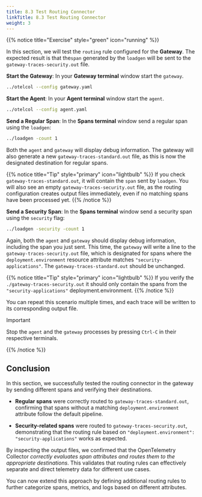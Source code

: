 ```yaml
---
title: 8.3 Test Routing Connector
linkTitle: 8.3 Test Routing Connector
weight: 3
---
```


{{% notice title="Exercise" style="green" icon="running" %}}

In this section, we will test the `routing` rule configured for the **Gateway**. The expected result is that the`span` generated by the `loadgen` will be sent to the `gateway-traces-security.out` file.

**Start the Gateway**: In your **Gateway terminal** window start the `gateway`.

```bash
../otelcol --config gateway.yaml
```

**Start the Agent**: In your **Agent terminal** window start the `agent`.

```bash
../otelcol --config agent.yaml
```

**Send a Regular Span**: In the **Spans terminal** window send a regular span using the `loadgen`:

```bash
../loadgen -count 1
```

Both the `agent` and `gateway` will display debug information. The gateway will also generate a new `gateway-traces-standard.out` file, as this is now the designated destination for regular spans.

{{% notice title="Tip" style="primary" icon="lightbulb" %}}
If you check `gateway-traces-standard.out`, it will contain the `span` sent by `loadgen`. You will also see an empty `gateway-traces-security.out` file, as the routing configuration creates output files immediately, even if no matching spans have been processed yet.
{{% /notice %}}

**Send a Security Span**: In the **Spans terminal** window send a security span using the `security` flag:

```bash
../loadgen -security -count 1
```

Again, both the `agent` and `gateway` should display debug information, including the span you just sent. This time, the `gateway` will write a line to the `gateway-traces-security.out` file, which is designated for spans where the `deployment.environment` resource attribute matches `"security-applications"`.
The `gateway-traces-standard.out` should be unchanged.

{{% notice title="Tip" style="primary" icon="lightbulb" %}}
If you verify the `./gateway-traces-security.out` it should only contain the spans from the `"security-applications"` deployment.environment.
{{% /notice %}}

You can repeat this scenario multiple times, and each trace will be written to its corresponding output file.

> [!IMPORTANT]
> Stop the `agent` and the `gateway` processes by pressing `Ctrl-C` in their respective terminals.

{{% /notice %}}

## Conclusion

In this section, we successfully tested the routing connector in the gateway by sending different spans and verifying their destinations.

- **Regular spans** were correctly routed to `gateway-traces-standard.out`, confirming that spans without a matching `deployment.environment` attribute follow the default pipeline.

- **Security-related spans** were routed to `gateway-traces-security.out`, demonstrating that the routing rule based on `"deployment.environment": "security-applications"` works as expected.

By inspecting the output files, we confirmed that the OpenTelemetry Collector *correctly evaluates span attributes and routes them to the appropriate destinations*. This validates that routing rules can effectively separate and direct telemetry data for different use cases.

You can now extend this approach by defining additional routing rules to further categorize spans, metrics, and logs based on different attributes.
